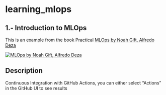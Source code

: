 # learning_mlops
## 1.- Introduction to MLOps 
This is an example from the book Practical [MLOps by Noah Gift, Alfredo Deza](https://www.oreilly.com/library/view/practical-mlops/9781098103002/)

[![MLOps by Noah Gift, Alfredo Deza](https://learning.oreilly.com/library/cover/9781098103002/250w/)](https://www.oreilly.com/library/view/practical-mlops/9781098103002/)

## Description
Continuous Integration with GitHub Actions, you can either select “Actions” in the GitHub UI to see results
